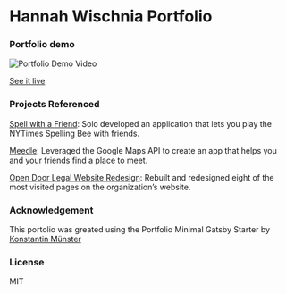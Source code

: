 # Hannah Wischnia Portfolio

### Portfolio demo
![Portfolio Demo Video](https://user-images.githubusercontent.com/76498844/125204480-2799a900-e243-11eb-900e-c4f93ed8f0b7.gif)

[See it live](https://hannahwischnia.com)

### Projects Referenced
[Spell with a Friend](https://spellwithafriend.com): Solo developed an application that lets you play the NYTimes Spelling Bee with friends.

[Meedle](meedleapp.herokuapp.com): Leveraged the Google Maps API to create an app that helps you and your friends find a place to meet.

[Open Door Legal Website Redesign](opendoorlegal.org/why-legal-aid): Rebuilt and redesigned eight of the most visited pages on the organization’s website.

### Acknowledgement
This portolio was greated using the Portfolio Minimal Gatsby Starter by [Konstantin Münster](https://github.com/konstantinmuenster)


### License
MIT
